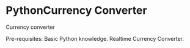 # PythonCurrency Converter
 Currency converter 

Pre-requisites:
   Basic Python knowledge.
   Realtime Currency Converter.

